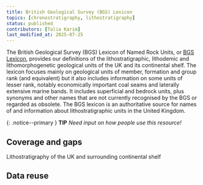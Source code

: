 ```yaml
---
title: British Geological Survey (BGS) Lexicon
topics: [chronostratigraphy, lithostratigraphy]
status: published
contributors: [Talia Karim]
last_modified_at: 2025-07-25
---
```


The British Geological Survey (BGS) Lexicon of Named Rock Units, or [BGS Lexicon](https://www.bgs.ac.uk/technologies/the-bgs-lexicon-of-named-rock-units/), provides our definitions of the lithostratigraphic, lithodemic and lithomorphogenetic geological units of the UK and its continental shelf. The lexicon focuses mainly on geological units of member, formation and group rank (and equivalent) but it also includes information on some units of lesser rank, notably economically important coal seams and laterally extensive marine bands. It includes superficial and bedrock units, plus synonyms and other names that are not currently recognised by the BGS or regarded as obsolete. The BGS lexicon is an authoritative source for names of and information about lithostratigraphic units in the United Kingdom.

{: .notice--primary }
**TIP**
_Need input on how people use this resource!_

## Coverage and gaps

Lithostratigraphy of the UK and surrounding continental shelf

## Data reuse
